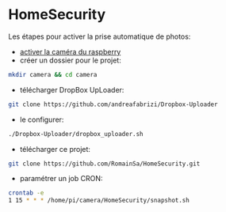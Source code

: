 # HomeSecurity

Les étapes pour activer la prise automatique de photos:
- [activer la caméra du raspberry](https://www.raspberrypi.org/documentation/usage/camera/README.md)
- créer un dossier pour le projet:
```bash
mkdir camera && cd camera
```
- télécharger DropBox UpLoader:
```bash
git clone https://github.com/andreafabrizi/Dropbox-Uploader
```
- le configurer:
```bash
./Dropbox-Uploader/dropbox_uploader.sh
```
- télécharger ce projet:
```bash
git clone https://github.com/RomainSa/HomeSecurity.git
```
- paramétrer un job CRON:
```bash
crontab -e
1 15 * * * /home/pi/camera/HomeSecurity/snapshot.sh
```
